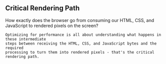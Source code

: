 ## Critical Rendering Path

How exactly does the browser go from consuming our HTML, CSS, and JavaScript to rendered pixels on the screen?

```
Optimizing for performance is all about understanding what happens in these intermediate
steps between receiving the HTML, CSS, and JavaScript bytes and the required
processing to turn them into rendered pixels - that's the critical rendering path.
```

